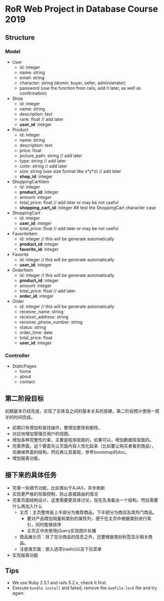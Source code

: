 # RoR Web Project in Database Course 2019

## Structure

### Model

- User
  - id: integer
  - name: string
  - email: string
  - character: string (domin: buyer, seller, administrator)
  - password (use the function from rails, add it later, as well as confirmation)
- Shop
  - id: integer
  - name: string
  - description: text
  - rank: float             // add later
  - **user_id**: integer
- Product
  - id: integer
  - name: string
  - description: text
  - price: float
  - picture_path: string    // add later
  - type: string    // add later
  - color: string    // add later
  - size: string (use size format like x\*y\*z)    // add later
  - **shop_id**: integer
- ShoppingCartItem
  - id: integer
  - **product_id**: integer
  - amount: integer
  - total_price: float    // add later or may be not useful
  - **shopping_cart_id**: integer \#\# test the ShoppingCart character case
- ShoppingCart
  - id: integer
  - **user_id**: integer
  - total_price: float    // add later or may be not useful
- FavoriteItem
  - id: integer    // this will be generate automatically
  - **product_id**: integer
  - **favorite_id**: integer 
- Favorite
  - id: integer    // this will be generate automatically
  - **user_id**: integer
- OrderItem
  - id: integer    // this will be generate automatically
  - **product_id**: integer
  - amount: integer
  - total_price: float    // add later
  - **order_id**: integer
- Order
  - id: integer    // this will be generate automatically
  - receiver_name: string
  - receiver_address: string
  - receiver_phone_number: string
  - status: string
  - order_time: date
  - total_price: float
  - **user_id**: integer

### Controller

- StaticPages
  - home
  - about
  - contact

## 第二阶段目标

初期基本已经完成，实现了实体及之间的基本关系的搭建。第二阶段预计使用一周半的时间完成。

- 前期只有增加和查找操作，要增加更改和删除。
- 对应地增加管理员用户的视图。
- 增加各种完整性约束，主要是程序层面的，如果可以，增加数据库层面的。
- 完善界面，这个要首先让页面内容人性化起来（比如要让购买者看到商品），先确保界面的结构，然后再让其美观，参考bootstrap的doc。
- 增加报表功能。

## 接下来的具体任务
- 完善一些细节功能，比如类似于AJAX，异步刷新
- 实现更严格的存取控制，防止直接路由的情况
- 完善页面结构设计，这里需要更具体讨论，现在先准备出一个结构，然后需要什么再加入什么
    - 主页：主页整体是上半部分为推荐商品，下半部分为商店及其热门商品。
        - 要对产品增加销量和类别的属性列，便于在主页中根据类别进行索引，同时能够排序
        - 主页正中央使用jQuery实现图片轮播
    - 商品展示页：除了显示商品的信息之外，还要根据类别标签显示相关商品。
    - 注册类页面：嵌入选项(radio)以及下拉菜单
- 实现报表功能
  

## Tips

- We use Ruby 2.5.1 and rails 5.2.x, check it first.
- Execute `bundle install` and failed, remove the `Gemfile.lock` file and try again.